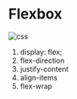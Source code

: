 # Flexbox

![css](https://miro.medium.com/max/1080/1*m5a6ODmtSQvIVynQeh9p0A.jpeg)

1. display: flex;
2. flex-direction
3. justify-content
4. align-items
5. flex-wrap
